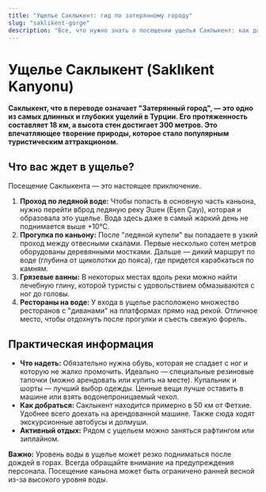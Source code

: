 ```yaml
---
title: "Ущелье Саклыкент: гид по затерянному городу"
slug: "saklikent-gorge"
description: "Все, что нужно знать о посещении ущелья Саклыкент: как добраться, что надеть, как пройти по ледяной реке и стоит ли ехать на рафтинг."
---
```


# Ущелье Саклыкент (Saklıkent Kanyonu)

**Саклыкент, что в переводе означает "Затерянный город", — это одно из самых длинных и глубоких ущелий в Турции. Его протяженность составляет 18 км, а высота стен достигает 300 метров. Это впечатляющее творение природы, которое стало популярным туристическим аттракционом.**

## Что вас ждет в ущелье?

Посещение Саклыкента — это настоящее приключение.

1.  **Проход по ледяной воде:** Чтобы попасть в основную часть каньона, нужно перейти вброд ледяную реку Эшен (Eşen Çayı), которая и образовала это ущелье. Вода здесь даже в самый жаркий день не поднимается выше +10°C.
2.  **Прогулка по каньону:** После "ледяной купели" вы попадаете в узкий проход между отвесными скалами. Первые несколько сотен метров оборудованы деревянными мостками. Дальше — дикий маршрут по воде (глубина от щиколотки до пояса), где придется карабкаться по камням.
3.  **Грязевые ванны:** В некоторых местах вдоль реки можно найти лечебную глину, которой туристы с удовольствием обмазываются с ног до головы.
4.  **Рестораны на воде:** У входа в ущелье расположено множество ресторанов с "диванами" на платформах прямо над рекой. Отличное место, чтобы отдохнуть после прогулки и съесть свежую форель.

## Практическая информация

-   **Что надеть:** Обязательно нужна обувь, которая не спадает с ног и которую не жалко промочить. Идеально — специальные резиновые тапочки (можно арендовать или купить на месте). Купальник и шорты — лучший выбор одежды. Ценные вещи лучше оставить в машине или взять водонепроницаемый чехол.
-   **Как добраться:** Саклыкент находится примерно в 50 км от Фетхие. Удобнее всего доехать на арендованной машине. Также сюда ходят экскурсионные автобусы и долмуши.
-   **Активный отдых:** Рядом с ущельем можно заняться рафтингом или зиплайном.

**Важно:** Уровень воды в ущелье может резко подниматься после дождей в горах. Всегда обращайте внимание на предупреждения персонала. Посещение каньона может быть ограничено ранней весной из-за высокого уровня воды. 